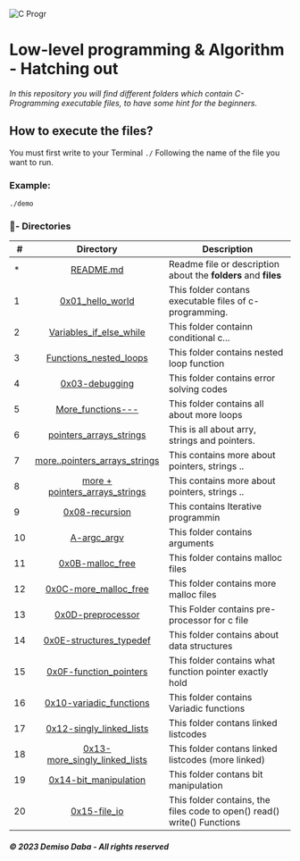 ![C Progr](https://user-images.githubusercontent.com/125874545/226924053-bd9423a6-6b45-455a-b379-3dc084da0fd2.png)

# Low-level programming & Algorithm - Hatching out

_In this repository you will find different folders which contain C-Programming executable files, to have some hint for the beginners._

## How to execute the files?

You must first write to your Terminal `./` Following the name of the file you want to run.

### Example:
```
./demo
```

### :file_folder:- Directories

#|Directory|Description
---|:---:|---
*|[README.md](./README.md)| Readme file or description about the **folders** and __files__
1|[0x01_hello_world](./0x00-hello_world)|This folder contans executable files of c-programming.
2|[Variables_if_else_while](./0x01-variables_if_else_while)|This folder containn conditional c...
3|[Functions_nested_loops](./0x02-functions_nested_loops)|This folder contains nested loop function
4|[0x03-debugging](./0x03-debugging)|This folder contains error solving codes
5|[More_functions---](./0x04-more_functions_nested_loops)|This folder contains all about more loops
6|[pointers_arrays_strings](./0x05-pointers_arrays_strings)| This is all about arry, strings and pointers.
7|[more..pointers_arrays_strings](./0x06-pointers_arrays_strings)| This contains more about pointers, strings ..
8|[more + pointers_arrays_strings](./0x07-pointers_arrays_strings)|This contains more about pointers, strings ..
9|[0x08-recursion](./0x08-recursion)|This contains Iterative programmin
10|[A-argc_argv](./0x0A-argc_argv)| This folder contains arguments
11|[0x0B-malloc_free](./0x0B-malloc_free)| This folder contains malloc files
12|[0x0C-more_malloc_free](./0x0C-more_malloc_free)|This folder contains more malloc files
13|[0x0D-preprocessor](./0x0D-preprocessor)|This Folder contains pre-processor for c file
14|[0x0E-structures_typedef](./0x0E-structures_typedef)|This folder contains about data structures
15|[0x0F-function_pointers](./0x0F-function_pointers)| This folder contains what function pointer exactly hold
16|[0x10-variadic_functions](./0x10-variadic_functions)|This folder contains Variadic functions 
17|[0x12-singly_linked_lists](./0x12-singly_linked_lists)|This folder contans linked listcodes
18|[0x13-more_singly_linked_lists](./0x13-more_singly_linked_lists)|This folder contans linked listcodes (more linked)
19|[0x14-bit_manipulation](./0x14-bit_manipulation)|This folder contans bit manipulation
20|[0x15-file_io](./0x15-file_io)|This folder contains, the files code to open() read() write() Functions


##### © 2023 **Demiso Daba - All rights reserved**
